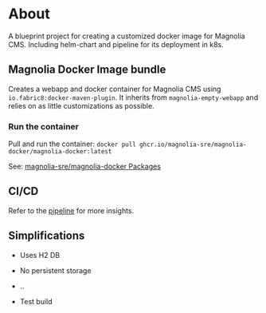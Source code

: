 # About

A blueprint project for creating a customized docker image for Magnolia CMS. Including helm-chart and pipeline for
its deployment in k8s.

## Magnolia Docker Image bundle

Creates a webapp and docker container for Magnolia CMS using `io.fabric8:docker-maven-plugin`. It inherits from ```magnolia-empty-webapp``` 
and relies on as little customizations as possible.

### Run the container

Pull and run the container:
`docker pull ghcr.io/magnolia-sre/magnolia-docker/magnolia-docker:latest`

See: 
[magnolia-sre/magnolia-docker Packages](https://github.com/orgs/magnolia-sre/packages/container/package/magnolia-docker%2Fmagnolia-docker)

## CI/CD

Refer to the [pipeline](.github/workflows/pipeline.yml) for more insights.

## Simplifications

* Uses H2 DB
* No persistent storage
* ..

* Test build 
